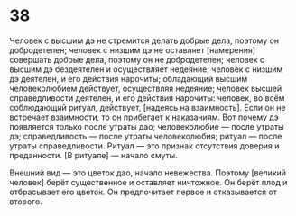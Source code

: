 # 38

Человек с высшим дэ не стремится делать добрые дела, поэтому он добродетелен; человек с низшим дэ не оставляет [намерения] совершать добрые дела, поэтому он не добродетелен; человек с высшим дэ бездеятелен и осуществляет недеяние; человек с низшим дэ деятелен, и его действия нарочиты; обладающий высшим человеколюбием действует, осуществляя недеяние; человек высшей справедливости деятелен, и его действия нарочиты: человек, во всём соблюдающий ритуал, действует, [надеясь на взаимность]. Если он не встречает взаимности, то он прибегает к наказаниям. Вот почему дэ появляется только после утраты дао; человеколюбие — после утраты дэ; справедливость — после утраты человеколюбия; ритуал — после утраты справедливости. Ритуал — это признак отсутствия доверия и преданности. [В ритуале] — начало смуты.

Внешний вид — это цветок дао, начало невежества. Поэтому [великий человек] берёт существенное и оставляет ничтожное. Он берёт плод и отбрасывает его цветок. Он предпочитает первое и отказывается от второго.